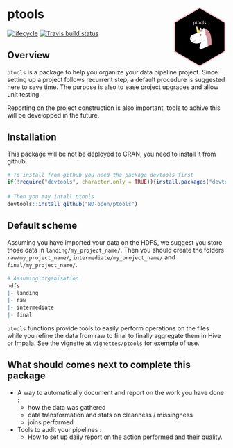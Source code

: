 
<!-- README.md is generated from README.Rmd. Please edit that file -->

# ptools <a href='https://www.next-decision.fr/'><img src='man/figures/logo.png' align="right" height="139" /></a>

<!-- badges: start -->

[![lifecycle](https://img.shields.io/badge/lifecycle-experimental-orange.svg)](https://www.tidyverse.org/lifecycle/#experimental)
[![Travis build
status](https://travis-ci.com/ND-open/ptools.svg?branch=master)](https://travis-ci.com/ND-open/ptools)
<!-- badges: end -->

## Overview

`ptools` is a package to help you organize your data pipeline project.
Since setting up a project follows recurrent step, a default procedure
is suggested here to save time. The purpose is also to ease project
upgrades and allow unit testing.

Reporting on the project construction is also important, tools to achive
this will be developped in the future.

## Installation

This package will be not be deployed to CRAN, you need to install it
from github.

``` r
# To install from github you need the package devtools first
if(!require("devtools", character.only = TRUE)){install.packages("devtools")}

# Then you may intall ptools
devtools::install_github("ND-open/ptools")
```

## Default scheme

Assuming you have imported your data on the HDFS, we suggest you store
those data in `landing/my_project_name/`. Then you should create the
folders `raw/my_project_name/`, `intermediate/my_project_name/` and
`final/my_project_name/`.

``` r
# Assuming organisation
hdfs
|- landing
|- raw
|- intermediate
|- final
```

`ptools` functions provide tools to easily perform operations on the
files while you refine the data from raw to final to finally aggregate
them in Hive or Impala. See the vignette at `vignettes/ptools` for
exemple of use.

## What should comes next to complete this package

  - A way to automatically document and report on the work you have done
    :
      - how the data was gathered
      - data transformation and stats on cleanness / missingness
      - joins performed
  - Tools to audit your pipelines :
      - How to set up daily report on the action performed and their
        quality.
